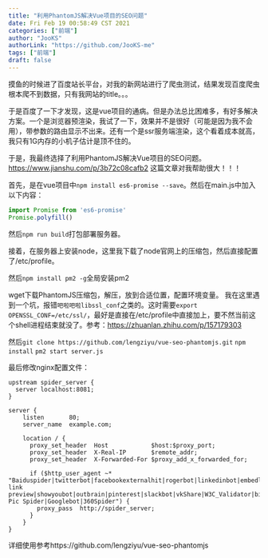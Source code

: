 ```yaml
---
title: "利用PhantomJS解决Vue项目的SEO问题"
date: Fri Feb 19 00:58:49 CST 2021
categories: ["前端"]
author: "JooKS"
authorLink: "https://github.com/JooKS-me"
tags: ["前端"]
draft: false
---
```


摸鱼的时候进了百度站长平台，对我的新网站进行了爬虫测试，结果发现百度爬虫根本爬不到数据，只有我网站的title。。。

于是百度了一下才发现，这是vue项目的通病。但是办法总比困难多，有好多解决方案。一个是浏览器预渲染，我试了一下，效果并不是很好（可能是因为我不会用），带参数的路由显示不出来。还有一个是ssr服务端渲染，这个看着成本就高，我只有1G内存的小机子估计是顶不住的。

于是，我最终选择了利用PhantomJS解决Vue项目的SEO问题。
https://www.jianshu.com/p/3b72c08cafb2 这篇文章对我帮助很大！！！

首先，是在vue项目中`npm install es6-promise --save`。然后在main.js中加入以下内容：
```javascript
import Promise from 'es6-promise'
Promise.polyfill()
```
然后`npm run build`打包部署服务器。

接着，在服务器上安装node，这里我下载了node官网上的压缩包，然后直接配置了/etc/profile。

然后`npm install pm2 -g`全局安装pm2

wget下载PhantomJS压缩包，解压，放到合适位置，配置环境变量。
我在这里遇到一个坑，报错`吧啦吧啦libssl_conf`之类的。这时需要`export OPENSSL_CONF=/etc/ssl/`，最好是直接在/etc/profile中直接加上，要不然当前这个shell进程结束就没了。参考：https://zhuanlan.zhihu.com/p/157179303

然后`git clone https://github.com/lengziyu/vue-seo-phantomjs.git`
`npm install`
`pm2 start server.js`

最后修改nginx配置文件：
```shell
upstream spider_server {
  server localhost:8081;
}

server {
    listen       80;
    server_name  example.com;
    
    location / {
      proxy_set_header  Host            $host:$proxy_port;
      proxy_set_header  X-Real-IP       $remote_addr;
      proxy_set_header  X-Forwarded-For $proxy_add_x_forwarded_for;

      if ($http_user_agent ~* "Baiduspider|twitterbot|facebookexternalhit|rogerbot|linkedinbot|embedly|quora link preview|showyoubot|outbrain|pinterest|slackbot|vkShare|W3C_Validator|bingbot|Sosospider|Sogou Pic Spider|Googlebot|360Spider") {
        proxy_pass  http://spider_server;
      }
    }
}
```
详细使用参考https://github.com/lengziyu/vue-seo-phantomjs
